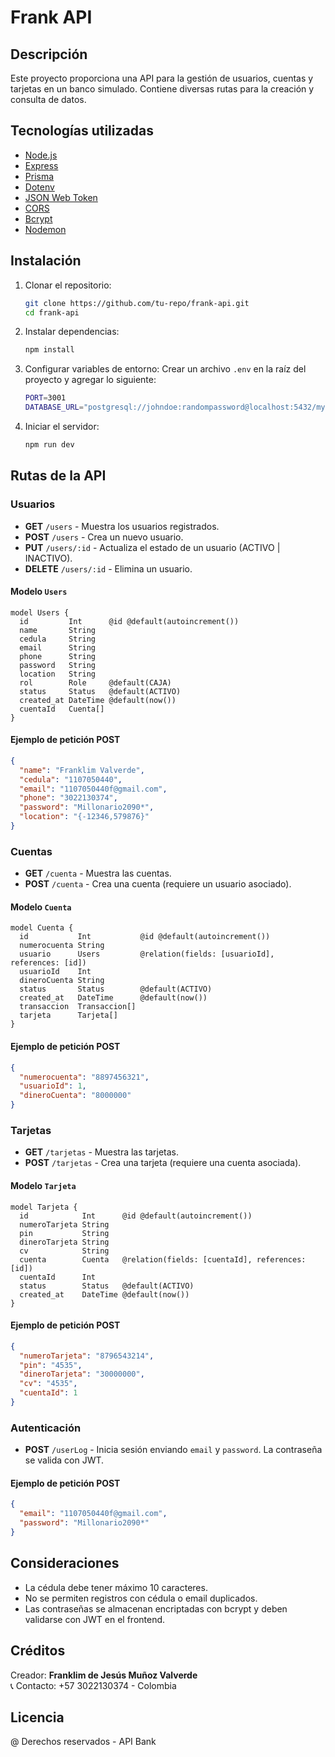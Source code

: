 # Frank API

## Descripción
Este proyecto proporciona una API para la gestión de usuarios, cuentas y tarjetas en un banco simulado. Contiene diversas rutas para la creación y consulta de datos.

## Tecnologías utilizadas
- [Node.js](https://nodejs.org/)
- [Express](https://expressjs.com/)
- [Prisma](https://www.prisma.io/)
- [Dotenv](https://www.npmjs.com/package/dotenv)
- [JSON Web Token](https://www.npmjs.com/package/jsonwebtoken)
- [CORS](https://www.npmjs.com/package/cors)
- [Bcrypt](https://www.npmjs.com/package/bcrypt)
- [Nodemon](https://www.npmjs.com/package/nodemon)

## Instalación

1. Clonar el repositorio:
   ```sh
   git clone https://github.com/tu-repo/frank-api.git
   cd frank-api
   ```
2. Instalar dependencias:
   ```sh
   npm install
   ```
3. Configurar variables de entorno:
   Crear un archivo `.env` en la raíz del proyecto y agregar lo siguiente:
   ```sh
   PORT=3001
   DATABASE_URL="postgresql://johndoe:randompassword@localhost:5432/mydb?schema=public"
   ```
4. Iniciar el servidor:
   ```sh
   npm run dev
   ```

## Rutas de la API

### Usuarios
- **GET** `/users` - Muestra los usuarios registrados.
- **POST** `/users` - Crea un nuevo usuario.
- **PUT** `/users/:id` - Actualiza el estado de un usuario (ACTIVO | INACTIVO).
- **DELETE** `/users/:id` - Elimina un usuario.

#### Modelo `Users`
```prisma
model Users {
  id         Int      @id @default(autoincrement())
  name       String
  cedula     String
  email      String
  phone      String
  password   String
  location   String
  rol        Role     @default(CAJA)
  status     Status   @default(ACTIVO)
  created_at DateTime @default(now())
  cuentaId   Cuenta[]
}
```
#### Ejemplo de petición **POST**
```json
{
  "name": "Franklim Valverde",
  "cedula": "1107050440",
  "email": "1107050440f@gmail.com",
  "phone": "3022130374",
  "password": "Millonario2090*",
  "location": "{-12346,579876}"
}
```

### Cuentas
- **GET** `/cuenta` - Muestra las cuentas.
- **POST** `/cuenta` - Crea una cuenta (requiere un usuario asociado).

#### Modelo `Cuenta`
```prisma
model Cuenta {
  id           Int           @id @default(autoincrement())
  numerocuenta String
  usuario      Users         @relation(fields: [usuarioId], references: [id])
  usuarioId    Int
  dineroCuenta String
  status       Status        @default(ACTIVO)
  created_at   DateTime      @default(now())
  transaccion  Transaccion[]
  tarjeta      Tarjeta[]
}
```
#### Ejemplo de petición **POST**
```json
{
  "numerocuenta": "8897456321",
  "usuarioId": 1,
  "dineroCuenta": "8000000"
}
```

### Tarjetas
- **GET** `/tarjetas` - Muestra las tarjetas.
- **POST** `/tarjetas` - Crea una tarjeta (requiere una cuenta asociada).

#### Modelo `Tarjeta`
```prisma
model Tarjeta {
  id            Int      @id @default(autoincrement())
  numeroTarjeta String
  pin           String
  dineroTarjeta String
  cv            String
  cuenta        Cuenta   @relation(fields: [cuentaId], references: [id])
  cuentaId      Int
  status        Status   @default(ACTIVO)
  created_at    DateTime @default(now())
}
```
#### Ejemplo de petición **POST**
```json
{
  "numeroTarjeta": "8796543214",
  "pin": "4535",
  "dineroTarjeta": "30000000",
  "cv": "4535",
  "cuentaId": 1
}
```

### Autenticación
- **POST** `/userLog` - Inicia sesión enviando `email` y `password`. La contraseña se valida con JWT.

#### Ejemplo de petición **POST**
```json
{
  "email": "1107050440f@gmail.com",
  "password": "Millonario2090*"
}
```

## Consideraciones
- La cédula debe tener máximo 10 caracteres.
- No se permiten registros con cédula o email duplicados.
- Las contraseñas se almacenan encriptadas con bcrypt y deben validarse con JWT en el frontend.

## Créditos
Creador: **Franklim de Jesús Muñoz Valverde**  
📞 Contacto: +57 3022130374 - Colombia  

## Licencia
@ Derechos reservados - API Bank

